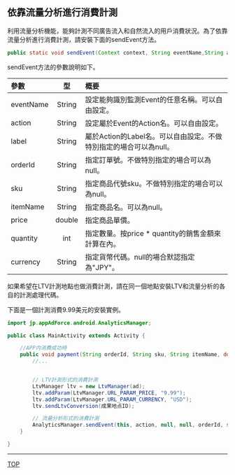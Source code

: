 ## 依靠流量分析進行消費計測

利用流量分析機能，能夠計測不同廣告流入和自然流入的用戶消費狀況。為了依靠流量分析進行消費計測，請安裝下面的sendEvent方法。

```java
public static void sendEvent(Context context, String eventName,String action, String label, String orderId, String sku, String itemName, double price, int quantity, String currency);
```

sendEvent方法的參數說明如下。

|參數|型|概要|
|:------|:------:|:------|
|eventName|String|設定能夠識別監測Event的任意名稱。可以自由設定。|
|action|String|設定屬於Event的Action名。可以自由設定。|
|label|String|屬於Action的Label名。可以自由設定。不做特別指定的場合可以為null。|
|orderId|String|指定訂單號。不做特別指定的場合可以為null。|
|sku|String|指定商品代號sku。不做特別指定的場合可以為null。|
|itemName|String|指定商品名。可以為null。|
|price|double|指定商品單價。|
|quantity|int|指定數量。按price * quantity的銷售金額來計算在內。|
|currency|String|指定貨幣代碼。null的場合默認指定為"JPY"。|

如果希望在LTV計測地點也做消費計測，請在同一個地點安裝LTV和流量分析的各自的計測處理代碼。

下面是一個計測消費9.99美元的安裝實例。

```java
import jp.appAdForce.android.AnalyticsManager;

public class MainActivity extends Activity {

	//APP内消費成功時	public void payment(String orderId, String sku, String itemName, double price, int quantity) {
		//...
		// LTV計測形式的消費計測
		LtvManager ltv = new LtvManager(ad);
		ltv.addParam(LtvManager.URL_PARAM_PRICE, "9.99");
		ltv.addParam(LtvManager.URL_PARAM_CURRENCY, "USD");
		ltv.sendLtvConversion(成果地点ID);

		// 流量分析形式的消費計測		AnalyticsManager.sendEvent(this, action, null, null, orderId, sku, itemName, 9.99, 1, "USD");	}}
```

---
[TOP](/lang/zh-tw/README.md)
